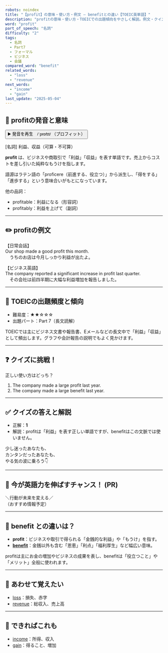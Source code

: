 ```yaml
---
robots: noindex
title: "【profit】の意味・使い方・例文 ― benefitとの違い【TOEIC英単語】"
description: "profitの意味・使い方・TOEICでの出題傾向をやさしく解説。例文・クイズ付きでbenefitとの違いもわかりやすく学べます。"
word: "profit"
part_of_speech: "名詞"
difficulty: "2"
tags:
  - 名詞
  - Part7
  - フォーマル
  - ビジネス
  - 会議
compared_word: "benefit"
related_words:
  - "loss"
  - "revenue"
next_words:
  - "income"
  - "gain"
last_update: "2025-05-04"
---
```


## 🔰 profitの発音と意味

<button class="play-audio" onclick="playTTS('profit')">
  <span class="play-audio-main">
    ▶️ 発音を再生　/ˈprɒfɪt/
  </span>
  <span class="play-audio-sub">
    （プロフィット）
  </span>
</button>

[名詞] 利益、収益（可算・不可算）

**profit** は、ビジネスや商取引で「利益」「収益」を表す単語です。売上からコストを差し引いた純粋なもうけを指します。

語源はラテン語の「proficere（前進する、役立つ）」から派生し、「得をする」「進歩する」という意味合いがもとになっています。

他の品詞：  
- profitable：利益になる（形容詞）
- profitably：利益を上げて（副詞）

---

## ✏️ profitの例文

【日常会話】  
Our shop made a good profit this month.  
　うちのお店は今月しっかり利益が出たよ。

【ビジネス英語】  
The company reported a significant increase in profit last quarter.  
　その会社は前四半期に大幅な利益増加を報告しました。

---

## 🎯 TOEICの出題頻度と傾向

- 難易度：★★☆☆☆
- 出題パート：Part 7（長文読解）

TOEICでは主にビジネス文書や報告書、Eメールなどの長文中で「利益」「収益」として頻出します。グラフや会計報告の説明でもよく見かけます。

---

## ❓ クイズに挑戦！

正しい使い方はどっち？

1. The company made a large profit last year.  
2. The company made a large benefit last year.

---

## ✅ クイズの答えと解説

- 正解：**1**
- 解説：profitは「利益」を表す正しい単語ですが、benefitはこの文脈では使いません。

少し迷ったあなたも、  
カンタンだったあなたも、  
やる気の波に乗ろう👇️

---

## 🚀 今が英語力を伸ばすチャンス！ (PR)

<div class="info-center">
＼行動が未来を変える／<br>  
（おすすめ情報予定）
</div>

---

## 🤔  benefit との違いは？

- **profit**：ビジネスや取引で得られる「金銭的な利益」や「もうけ」を指す。
- **[benefit](/word/benefit)**：金銭以外も含む「恩恵」「利点」「福利厚生」など幅広い意味。

profitは主にお金の増加やビジネスの成果を表し、benefitは「役立つこと」や「メリット」全般に使われます。

---

## 🧩 あわせて覚えたい

- [loss](/word/loss)：損失、赤字
- [revenue](/word/revenue)：総収入、売上高

---

## 📖 できればこれも

- [income](/word/income)：所得、収入
- [gain](/word/gain)：得ること、増加

<!-- cvid: aid37_bid14 -->
